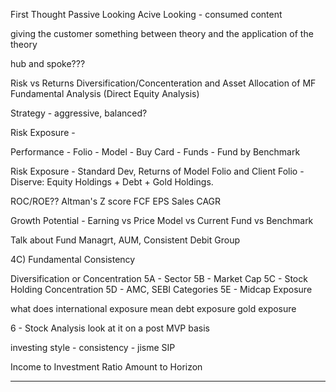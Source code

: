 First Thought
Passive Looking
Acive Looking -  consumed content


giving the customer something between theory and the application of the theory



hub and spoke???



Risk vs Returns
Diversification/Concenteration and Asset Allocation of MF
Fundamental Analysis (Direct Equity Analysis)
 


 Strategy - aggressive, balanced?
 
 Risk Exposure -
 
 Performance
	 -	Folio
			 -	Model
				 -	Buy Card
	- Funds
			- Fund by Benchmark
		
Risk Exposure
	-	Standard Dev, Returns of Model Folio and Client Folio 
	- Diserve: Equity Holdings + Debt + Gold Holdings.  
	
	
	
ROC/ROE??
Altman's Z score
FCF
EPS
Sales CAGR


Growth Potential - Earning vs Price
Model vs Current
Fund vs Benchmark

Talk about Fund Managrt, AUM, 
Consistent Debit Group

4C) Fundamental Consistency


Diversification or Concentration
5A - Sector
5B - Market Cap
5C - Stock Holding Concentration
5D -  AMC, SEBI Categories
5E - Midcap Exposure

what does international exposure mean
debt exposure
gold exposure


6 - Stock Analysis
look at it on a post MVP basis

investing style -  consistency - jisme SIP

Income to Investment Ratio
Amount to Horizon    

--- 



